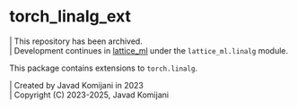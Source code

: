 # torch_linalg_ext

| This repository has been archived. \
| Development continues in [lattice_ml](https://github.com/jkomijani/lattice_ml) under the `lattice_ml.linalg` module.

This package contains extensions to `torch.linalg`.


| Created by Javad Komijani in 2023 \
| Copyright (C) 2023-2025, Javad Komijani
